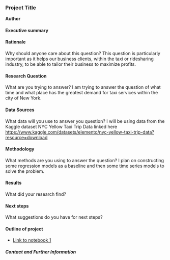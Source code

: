 ### Project Title

**Author**

#### Executive summary

#### Rationale
Why should anyone care about this question?
This question is particularly important as it helps our business clients, within the taxi or ridesharing industry, to be able to tailor their business to maximize profits.
#### Research Question
What are you trying to answer?
I am trying to answer the question of what time and what place has the greatest demand for taxi services within the city of New York.
#### Data Sources
What data will you use to answer you question?
I will be using data from the Kaggle dataset NYC Yellow Taxi Trip Data linked here 
https://www.kaggle.com/datasets/elemento/nyc-yellow-taxi-trip-data?resource=download

#### Methodology
What methods are you using to answer the question?
I plan on constructing some regression models as a baseline and then some time series models to solve the problem.
#### Results
What did your research find?

#### Next steps
What suggestions do you have for next steps?

#### Outline of project

- [Link to notebook 1](https://github.com/Mapurin-ucsc/BerkAI-Capstone/blob/main/Exploratory_data_analysis.ipynb)


##### Contact and Further Information